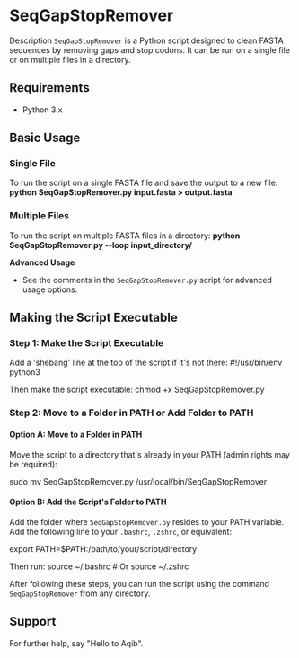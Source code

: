 # SeqGapStopRemover

 Description
`SeqGapStopRemover` is a Python script designed to clean FASTA sequences by removing gaps and stop codons. It can be run on a single file or on multiple files in a directory.

## Requirements
- Python 3.x

## Basic Usage

### Single File
To run the script on a single FASTA file and save the output to a new file:
 **python SeqGapStopRemover.py input.fasta > output.fasta**


### Multiple Files
To run the script on multiple FASTA files in a directory:
**python SeqGapStopRemover.py --loop input_directory/**


**Advanced Usage**
- See the comments in the `SeqGapStopRemover.py` script for advanced usage options.

## Making the Script Executable

### Step 1: Make the Script Executable
Add a 'shebang' line at the top of the script if it's not there:
#!/usr/bin/env python3

Then make the script executable:
chmod +x SeqGapStopRemover.py


### Step 2: Move to a Folder in PATH or Add Folder to PATH

#### Option A: Move to a Folder in PATH
Move the script to a directory that's already in your PATH (admin rights may be required):

sudo mv SeqGapStopRemover.py /usr/local/bin/SeqGapStopRemover


#### Option B: Add the Script's Folder to PATH
Add the folder where `SeqGapStopRemover.py` resides to your PATH variable. Add the following line to your `.bashrc`, `.zshrc`, or equivalent:

export PATH=$PATH:/path/to/your/script/directory


Then run:
source ~/.bashrc  # Or source ~/.zshrc


After following these steps, you can run the script using the command `SeqGapStopRemover` from any directory.

## Support
For further help, say "Hello to Aqib".

